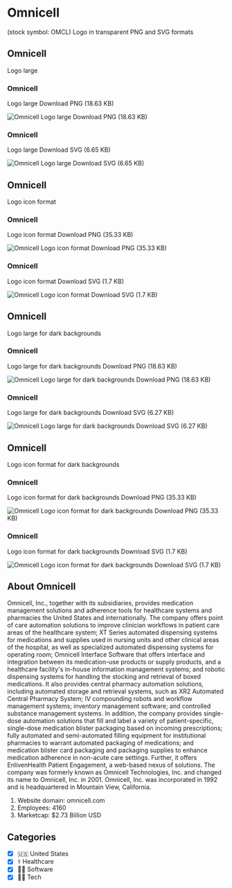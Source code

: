 # Omnicell
 (stock symbol: OMCL) Logo in transparent PNG and SVG formats

## Omnicell
 Logo large

### Omnicell
 Logo large Download PNG (18.63 KB)

![Omnicell
 Logo large Download PNG (18.63 KB)](/img/orig/OMCL_BIG-d7870215.png)

### Omnicell
 Logo large Download SVG (6.65 KB)

![Omnicell
 Logo large Download SVG (6.65 KB)](/img/orig/OMCL_BIG-79524a83.svg)

## Omnicell
 Logo icon format

### Omnicell
 Logo icon format Download PNG (35.33 KB)

![Omnicell
 Logo icon format Download PNG (35.33 KB)](/img/orig/OMCL-8f502050.png)

### Omnicell
 Logo icon format Download SVG (1.7 KB)

![Omnicell
 Logo icon format Download SVG (1.7 KB)](/img/orig/OMCL-2bd08212.svg)

## Omnicell
 Logo large for dark backgrounds

### Omnicell
 Logo large for dark backgrounds Download PNG (18.63 KB)

![Omnicell
 Logo large for dark backgrounds Download PNG (18.63 KB)](/img/orig/OMCL_BIG.D-bc98f2ca.png)

### Omnicell
 Logo large for dark backgrounds Download SVG (6.27 KB)

![Omnicell
 Logo large for dark backgrounds Download SVG (6.27 KB)](/img/orig/OMCL_BIG.D-524f8b10.svg)

## Omnicell
 Logo icon format for dark backgrounds

### Omnicell
 Logo icon format for dark backgrounds Download PNG (35.33 KB)

![Omnicell
 Logo icon format for dark backgrounds Download PNG (35.33 KB)](/img/orig/OMCL.D-94f88116.png)

### Omnicell
 Logo icon format for dark backgrounds Download SVG (1.7 KB)

![Omnicell
 Logo icon format for dark backgrounds Download SVG (1.7 KB)](/img/orig/OMCL.D-ddc7d039.svg)

## About Omnicell


Omnicell, Inc., together with its subsidiaries, provides medication management solutions and adherence tools for healthcare systems and pharmacies the United States and internationally. The company offers point of care automation solutions to improve clinician workflows in patient care areas of the healthcare system; XT Series automated dispensing systems for medications and supplies used in nursing units and other clinical areas of the hospital, as well as specialized automated dispensing systems for operating room; Omnicell Interface Software that offers interface and integration between its medication-use products or supply products, and a healthcare facility's in-house information management systems; and robotic dispensing systems for handling the stocking and retrieval of boxed medications. It also provides central pharmacy automation solutions, including automated storage and retrieval systems, such as XR2 Automated Central Pharmacy System; IV compounding robots and workflow management systems; inventory management software; and controlled substance management systems. In addition, the company provides single-dose automation solutions that fill and label a variety of patient-specific, single-dose medication blister packaging based on incoming prescriptions; fully automated and semi-automated filling equipment for institutional pharmacies to warrant automated packaging of medications; and medication blister card packaging and packaging supplies to enhance medication adherence in non-acute care settings. Further, it offers EnlivenHealth Patient Engagement, a web-based nexus of solutions. The company was formerly known as Omnicell Technologies, Inc. and changed its name to Omnicell, Inc. in 2001. Omnicell, Inc. was incorporated in 1992 and is headquartered in Mountain View, California.

1. Website domain: omnicell.com
2. Employees: 4160
3. Marketcap: $2.73 Billion USD


## Categories
- [x] 🇺🇸 United States
- [x] ⚕️ Healthcare
- [x] 👨‍💻 Software
- [x] 👩‍💻 Tech
